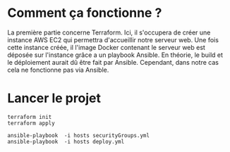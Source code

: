 # Comment ça fonctionne ?
La première partie concerne Terraform. Ici, il s'occupera de créer une instance AWS EC2 qui permettra d'accueillir notre serveur web.
Une fois cette instance créée, il l'image Docker contenant le serveur web est déposée sur l'instance grâce a un playbook Ansible.
En théorie, le build et le déploiement aurait dû être fait par Ansible. Cependant, dans notre cas cela ne fonctionne pas via Ansible.

# Lancer le projet

```
terraform init
terraform apply

ansible-playbook  -i hosts securityGroups.yml
ansible-playbook  -i hosts deploy.yml
```
